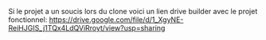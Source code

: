 Si le projet a un soucis lors du clone voici un lien drive builder avec le projet fonctionnel: 
https://drive.google.com/file/d/1_XgyNE-ReiHJGIS_j1TQx4LdQViRroyt/view?usp=sharing
